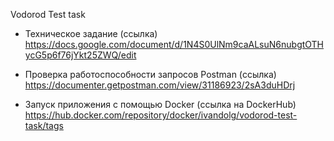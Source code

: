 Vodorod Test task

- Техническое задание (ссылка)
    https://docs.google.com/document/d/1N4S0UlNm9caALsuN6nubgtOTHycG5p6f76jYkt25ZWQ/edit

- Проверка работоспособности запросов Postman (ссылка)
    https://documenter.getpostman.com/view/31186923/2sA3duHDrj

- Запуск приложения с помощью Docker (ссылка на DockerHub)
    https://hub.docker.com/repository/docker/ivandolg/vodorod-test-task/tags 
